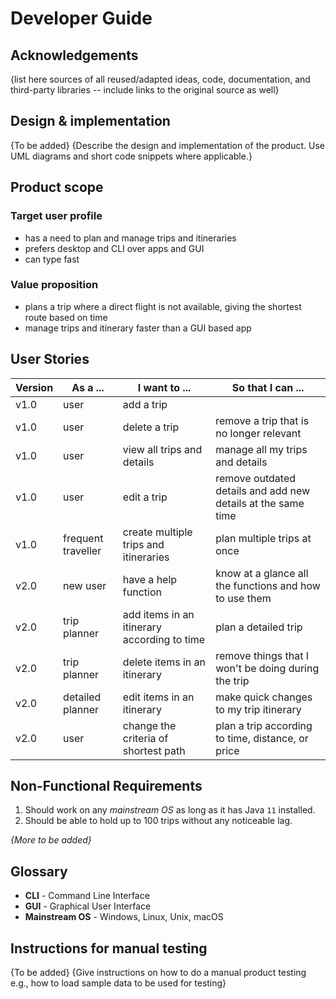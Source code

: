 # Developer Guide

## Acknowledgements

{list here sources of all reused/adapted ideas, code, documentation, and third-party libraries -- include links to the original source as well}

## Design & implementation

{To be added}
{Describe the design and implementation of the product. Use UML diagrams and short code snippets where applicable.}


## Product scope
### Target user profile
* has a need to plan and manage trips and itineraries
* prefers desktop and CLI over apps and GUI
* can type fast

### Value proposition
* plans a trip where a direct flight is not available, giving the shortest route based on time
* manage trips and itinerary faster than a GUI based app

## User Stories

|Version| As a ... | I want to ... | So that I can ...|
|--------|----------|---------------|------------------|
|v1.0|user|add a trip||
|v1.0|user|delete a trip|remove a trip that is no longer relevant|
|v1.0|user|view all trips and details|manage all my trips and details|
|v1.0|user|edit a trip|remove outdated details and add new details at the same time|
|v1.0|frequent traveller|create multiple trips and itineraries|plan multiple trips at once|
|v2.0|new user|have a help function|know at a glance all the functions and how to use them|
|v2.0|trip planner|add items in an itinerary according to time|plan a detailed trip|
|v2.0|trip planner|delete items in an itinerary|remove things that I won't be doing during the trip|
|v2.0|detailed planner|edit items in an itinerary|make quick changes to my trip itinerary|
|v2.0|user|change the criteria of shortest path|plan a trip according to time, distance, or price|

## Non-Functional Requirements

1. Should work on any _mainstream OS_ as long as it has Java `11` installed.
2. Should be able to hold up to 100 trips without any noticeable lag.

_{More to be added}_

## Glossary

* **CLI** - Command Line Interface
* **GUI** - Graphical User Interface
* **Mainstream OS** - Windows, Linux, Unix, macOS

## Instructions for manual testing

{To be added}
{Give instructions on how to do a manual product testing e.g., how to load sample data to be used for testing}
